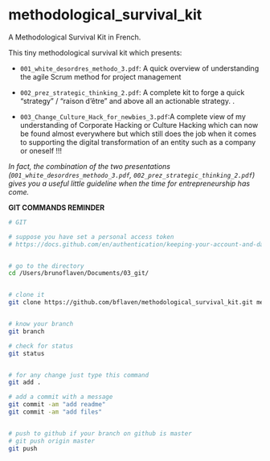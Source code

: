 # methodological_survival_kit

A Methodological Survival Kit in French.

This tiny methodological survival kit which presents:

- `001_white_desordres_methodo_3.pdf`: A quick overview of understanding the agile Scrum method for project management 

- `002_prez_strategic_thinking_2.pdf`: A complete kit to forge a quick “strategy” / “raison d’être” and above all an actionable strategy. .

- `003_Change_Culture_Hack_for_newbies_3.pdf`:A complete view of my understanding of Corporate Hacking or Culture Hacking which can now be found almost everywhere but which still does the job when it comes to supporting the digital transformation of an entity such as a company or oneself !!!

*In fact, the combination of the two presentations (`001_white_desordres_methodo_3.pdf`, `002_prez_strategic_thinking_2.pdf`) gives you a useful little guideline when the time for entrepreneurship has come.*







**GIT COMMANDS REMINDER**

```bash
# GIT

# suppose you have set a personal access token
# https://docs.github.com/en/authentication/keeping-your-account-and-data-secure/creating-a-personal-access-token


# go to the directory
cd /Users/brunoflaven/Documents/03_git/


# clone it
git clone https://github.com/bflaven/methodological_survival_kit.git methodological_survival_kit


# know your branch
git branch

# check for status
git status


# for any change just type this command
git add .

# add a commit with a message
git commit -am "add readme"
git commit -am "add files"


# push to github if your branch on github is master
# git push origin master
git push


```